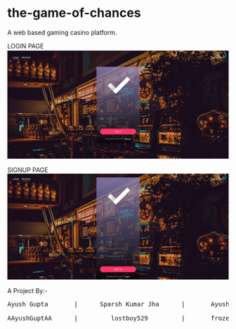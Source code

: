 # the-game-of-chances
A web based gaming casino platform.

LOGIN PAGE
![Login Page](/resources/Screenshots/login.png?raw=true "Login Portal")

SIGNUP PAGE
![Sign Up Page](/resources/Screenshots/signup.png?raw=true "Sign Up Portal")

A Project By:-
<pre>
Ayush Gupta       |      Sparsh Kumar Jha      |       Ayush Daksh <br>
AAyushGuptAA      |         lostboy529         |       frozentoad9
</pre>

